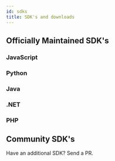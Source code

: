 ```yaml
---
id: sdks
title: SDK's and downloads
---
```


## Officially Maintained SDK's


### JavaScript

### Python

### Java

### .NET

### PHP


## Community SDK's

Have an additional SDK? Send a PR.
